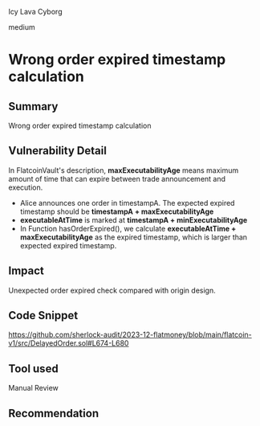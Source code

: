 Icy Lava Cyborg

medium

# Wrong order expired timestamp calculation

## Summary
Wrong order expired timestamp calculation

## Vulnerability Detail
In FlatcoinVault's description, **maxExecutabilityAge** means maximum amount of time that can expire between trade announcement and execution.

- Alice announces one order in timestampA. The expected expired timestamp should be **timestampA + maxExecutabilityAge**
- **executableAtTime** is marked at **timestampA + minExecutabilityAge**
- In Function hasOrderExpired(), we calculate **executableAtTime + maxExecutabilityAge** as the expired timestamp, which is larger than expected expired timestamp.

## Impact
Unexpected order expired check compared with origin design.

## Code Snippet
https://github.com/sherlock-audit/2023-12-flatmoney/blob/main/flatcoin-v1/src/DelayedOrder.sol#L674-L680

## Tool used

Manual Review

## Recommendation
